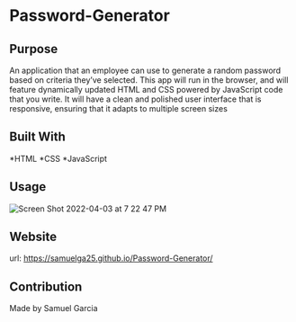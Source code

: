# Password-Generator

## Purpose
An application that an employee can use to generate a random password based on criteria they’ve selected. This app will run in the browser, and will feature dynamically updated HTML and CSS powered by JavaScript code that you write. It will have a clean and polished user interface that is responsive, ensuring that it adapts to multiple screen sizes

## Built With 
*HTML
*CSS
*JavaScript

## Usage
![Screen Shot 2022-04-03 at 7 22 47 PM](https://user-images.githubusercontent.com/100814742/161456218-0e5c57ea-c8bf-4d54-b25b-6ed7b654e7ec.png)

## Website
url: https://samuelga25.github.io/Password-Generator/


## Contribution
Made by Samuel Garcia 
